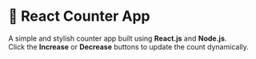 # 🚀 React Counter App

A simple and stylish counter app built using **React.js** and **Node.js**.  
Click the **Increase** or **Decrease** buttons to update the count dynamically.
